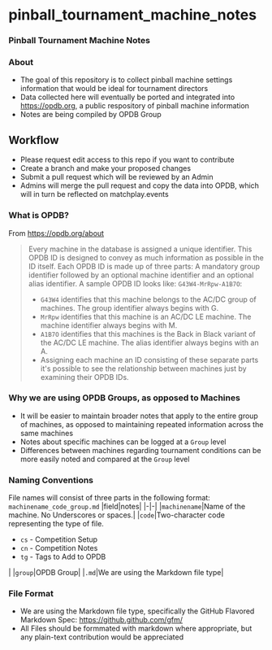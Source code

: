 # pinball_tournament_machine_notes

### Pinball Tournament Machine Notes

### About
* The goal of this repository is to collect pinball machine settings information that would be ideal for tournament directors
* Data collected here will eventually be ported and integrated into https://opdb.org, a public respository of pinball machine information
* Notes are being compiled by OPDB Group

## Workflow
* Please request edit access to this repo if you want to contribute
* Create a branch and make your proposed changes
* Submit a pull request which will be reviewed by an Admin
* Admins will merge the pull request and copy the data into OPDB, which will in turn be reflected on matchplay.events

### What is OPDB?
From https://opdb.org/about
>Every machine in the database is assigned a unique identifier. This OPDB ID is designed to convey as much information as possible in the ID itself. Each OPDB ID is made up of three parts: A mandatory group identifier followed by an optional machine identifier and an optional alias identifier. A sample OPDB ID looks like: `G43W4-MrRpw-A1B7O`:
> * `G43W4` identifies that this machine belongs to the AC/DC group of machines. The group identifier always begins with G.
> * `MrRpw` identifies that this machine is an AC/DC LE machine. The machine identifier always begins with M.
> * `A1B7O` identifies that this machines is the Back in Black variant of the AC/DC LE machine. The alias identifier always begins with an A.
> * Assigning each machine an ID consisting of these separate parts it's possible to see the relationship between machines just by examining their OPDB IDs.

### Why we are using OPDB Groups, as opposed to Machines
* It will be easier to maintain broader notes that apply to the entire group of machines, as opposed to maintaining repeated information across the same machines
* Notes about specific machines can be logged at a `Group` level
* Differences between machines regarding tournament conditions can be more easily noted and compared at the `Group` level

### Naming Conventions
File names will consist of three parts in the following format: `machinename_code_group.md`
|field|notes|
|-|-|
|`machinename`|Name of the machine.  No Underscores or spaces.|
|`code`|Two-character code representing the type of file.<ul><li>`cs` - Competition Setup</li><li>`cn` - Competition Notes</li><li>`tg` - Tags to Add to OPDB</li></ul>|
|`group`|OPDB Group|
|`.md`|We are using the Markdown file type|

### File Format
* We are using the Markdown file type, specifically the GitHub Flavored Markdown Spec: https://github.github.com/gfm/
* All Files should be formmated with markdown where appropriate, but any plain-text contribution would be appreciated 
